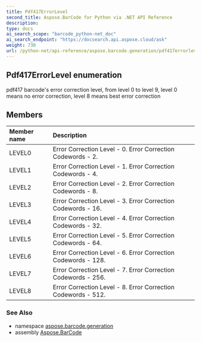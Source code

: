 ```yaml
---
title: Pdf417ErrorLevel
second_title: Aspose.BarCode for Python via .NET API Reference
description: 
type: docs
ai_search_scope: "barcode_python-net_doc"
ai_search_endpoint: "https://docsearch.api.aspose.cloud/ask"
weight: 730
url: /python-net/api-reference/aspose.barcode.generation/pdf417errorlevel/
---
```


## Pdf417ErrorLevel enumeration

pdf417 barcode's error correction level, from level 0 to level 9, level 0 means no error correction, level 8 means best error correction

## Members
| Member name | Description |
| :- | :- |
|LEVEL0|Error Correction Level - 0. Error  Correction Codewords - 2.|
|LEVEL1|Error Correction Level - 1. Error  Correction Codewords - 4.|
|LEVEL2|Error Correction Level - 2. Error  Correction Codewords - 8.|
|LEVEL3|Error Correction Level - 3. Error  Correction Codewords - 16.|
|LEVEL4|Error Correction Level - 4. Error  Correction Codewords - 32.|
|LEVEL5|Error Correction Level - 5. Error  Correction Codewords - 64.|
|LEVEL6|Error Correction Level - 6. Error  Correction Codewords - 128.|
|LEVEL7|Error Correction Level - 7. Error  Correction Codewords - 256.|
|LEVEL8|Error Correction Level - 8. Error  Correction Codewords - 512.|

### See Also

* namespace [aspose.barcode.generation](/barcode/python-net/api-reference/aspose.barcode.generation/)
* assembly [Aspose.BarCode](/barcode/python-net/api-reference/)

